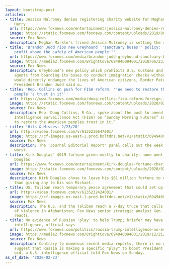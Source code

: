 ```yaml
---
layout: bootstrap-post
articles:
- title: Jessica Mulroney denies registering charity website for Meghan Markle, Prince
    Harry
  url: https://www.foxnews.com/entertainment/jessica-mulroney-denies-registering-charity-website-meghan-markle-prince-harry
  image: https://static.foxnews.com/foxnews.com/content/uploads/2019/08/Meghan-Markle-Jessica-Mulroney-THUMB.jpg
  source: Fox News
  description: Meghan Markle's friend Jessica Mulroney is setting the record straight.
- title: 'Brandon Judd rips new Greyhound ''sanctuary buses'' policy: ''They''re putting
    profit above the safety of American people'''
  url: https://www.foxnews.com/media/brandon-judd-greyhound-sanctuary-buses-policy
  image: https://media2.foxnews.com/BrightCove/694940094001/2018/06/23/694940094001_5800928227001_5800916496001-vs.jpg
  source: Fox News
  description: Greyhound's new policy which prohibits U.S. Customs and Border Protection
    agents from boarding its buses to conduct immigration checks without warrants
    would directly endanger the lives of American citizens, Border Patrol Council
    President Brandon Judd said o…
- title: 'Rep. Collins on push for FISA reform: ''We need to restore the American
    people''s trust in it'''
  url: https://www.foxnews.com/media/doug-collins-fisa-reform-foreign-intelligence-surveillance-act
  image: https://static.foxnews.com/foxnews.com/content/uploads/2020/02/Collins-news-.jpg
  source: Fox News
  description: Rep. Doug Collins, R-Ga., spoke about the push to amend the Foreign
    Intelligence Surveillance Act (FISA) on “Sunday Morning Futures” saying, “We need
    to restore the American peoples trust in it.”
- title: 'Hits & Misses: 2/23/20'
  url: http://video.foxnews.com/v/6135236647001/
  image: https://cf-images.us-east-1.prod.boltdns.net/v1/static/694940094001/3f56e4f3-e408-4ece-98aa-925f5a6ec9c1/4da851c9-6d62-481a-a4bc-1ecbc6b2b2de/1280x720/match/image.jpg
  source: Fox News
  description: The 'Journal Editorial Report' panel calls out the week's best and
    worst.
- title: Kirk Douglas' $61M fortune given mostly to charity, none went to son Michael
    Douglas
  url: https://www.foxnews.com/entertainment/kirk-douglas-fortune-charity-michael-none
  image: https://static.foxnews.com/foxnews.com/content/uploads/2020/02/Kirk-Douglas-Michael-Douglas-old.jpg
  source: Fox News
  description: Kirk Douglas chose to leave his $61 million fortune to charity, rather
    than giving any to his son Michael.
- title: US, Taliban reach temporary peace agreement that could set up permanent deal
  url: http://video.foxnews.com/v/6135232424001/
  image: https://cf-images.us-east-1.prod.boltdns.net/v1/static/694940094001/818d5ce2-1e2e-48f3-b6e5-43b55037a52c/0f37f653-baa7-42c3-b9d1-ebec7b533c48/1280x720/match/image.jpg
  source: Fox News
  description: The U.S. and the Taliban reach a 7-day truce that calls for a reduction
    of violence in Afghanistan; Fox News senior strategic analyst Gen. Jack Keane
    reacts.
- title: No evidence of Russian 'play' to help Trump; briefer may have 'overstated'
    intelligence, official says
  url: https://www.foxnews.com/politics/russia-trump-intelligence-no-evidence-briefer
  image: https://media2.foxnews.com/BrightCove/694940094001/2019/12/21/694940094001_6117447504001_6117445696001-vs.jpg
  source: Fox News
  description: Contrary to numerous recent media reports, there is no evidence to
    suggest that Russia is making a specific "play" to boost President Trump's reelection
    bid, a U.S. intelligence official told Fox News on Sunday.
as_of_date: '2020-02-23'
---
```


